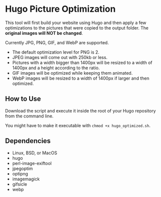 # Hugo Picture Optimization

This tool will first build your website using Hugo and then apply a few optimizations to the pictures that were copied to the output folder. The **original images will NOT be changed**.

Currently JPG, PNG, GIF, and WebP are supported.

- The default optimization level for PNG is 2.
- JPEG images will come out with 250kb or less.
- Pictures with a width bigger than 1400px will be resized to a width of 1400px and a height according to the ratio.
- GIF images will be optimized while keeping them animated.
- WebP images will be resized to a width of 1400px if larger and then optimized.

## How to Use

Download the script and execute it inside the root of your Hugo repository from the command line.

You might have to make it executable with `chmod +x hugo_optimized.sh`.

## Dependencies

- Linux, BSD, or MacOS
- hugo
- perl-image-exiftool
- jpegoptim
- optipng
- imagemagick
- gifsicle
- webp
